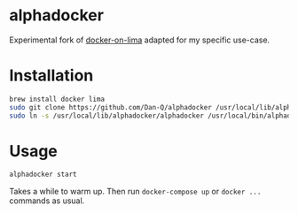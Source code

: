 # alphadocker

Experimental fork of [docker-on-lima](https://github.com/levsha/docker-on-lima) adapted for my specific use-case.

# Installation

```sh
brew install docker lima
sudo git clone https://github.com/Dan-Q/alphadocker /usr/local/lib/alphadocker
sudo ln -s /usr/local/lib/alphadocker/alphadocker /usr/local/bin/alphadocker
```

# Usage
```sh
alphadocker start
```

Takes a while to warm up. Then run `docker-compose up` or `docker ...` commands as usual.
